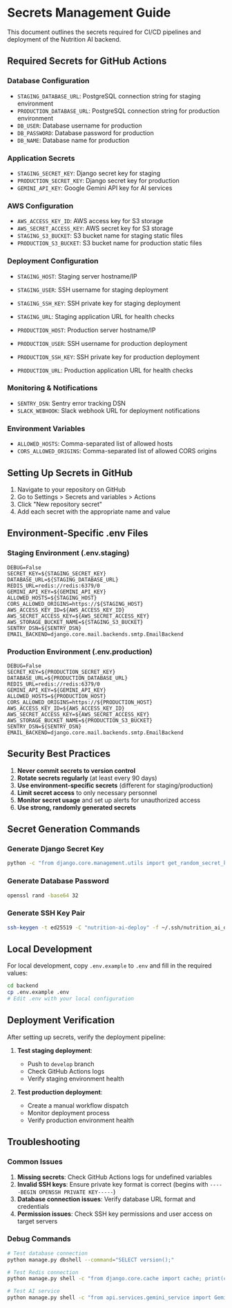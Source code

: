 # Secrets Management Guide

This document outlines the secrets required for CI/CD pipelines and deployment of the Nutrition AI backend.

## Required Secrets for GitHub Actions

### Database Configuration
- `STAGING_DATABASE_URL`: PostgreSQL connection string for staging environment
- `PRODUCTION_DATABASE_URL`: PostgreSQL connection string for production environment
- `DB_USER`: Database username for production
- `DB_PASSWORD`: Database password for production
- `DB_NAME`: Database name for production

### Application Secrets
- `STAGING_SECRET_KEY`: Django secret key for staging
- `PRODUCTION_SECRET_KEY`: Django secret key for production
- `GEMINI_API_KEY`: Google Gemini API key for AI services

### AWS Configuration
- `AWS_ACCESS_KEY_ID`: AWS access key for S3 storage
- `AWS_SECRET_ACCESS_KEY`: AWS secret key for S3 storage
- `STAGING_S3_BUCKET`: S3 bucket name for staging static files
- `PRODUCTION_S3_BUCKET`: S3 bucket name for production static files

### Deployment Configuration
- `STAGING_HOST`: Staging server hostname/IP
- `STAGING_USER`: SSH username for staging deployment
- `STAGING_SSH_KEY`: SSH private key for staging deployment
- `STAGING_URL`: Staging application URL for health checks

- `PRODUCTION_HOST`: Production server hostname/IP
- `PRODUCTION_USER`: SSH username for production deployment
- `PRODUCTION_SSH_KEY`: SSH private key for production deployment
- `PRODUCTION_URL`: Production application URL for health checks

### Monitoring & Notifications
- `SENTRY_DSN`: Sentry error tracking DSN
- `SLACK_WEBHOOK`: Slack webhook URL for deployment notifications

### Environment Variables
- `ALLOWED_HOSTS`: Comma-separated list of allowed hosts
- `CORS_ALLOWED_ORIGINS`: Comma-separated list of allowed CORS origins

## Setting Up Secrets in GitHub

1. Navigate to your repository on GitHub
2. Go to Settings > Secrets and variables > Actions
3. Click "New repository secret"
4. Add each secret with the appropriate name and value

## Environment-Specific .env Files

### Staging Environment (.env.staging)
```env
DEBUG=False
SECRET_KEY=${STAGING_SECRET_KEY}
DATABASE_URL=${STAGING_DATABASE_URL}
REDIS_URL=redis://redis:6379/0
GEMINI_API_KEY=${GEMINI_API_KEY}
ALLOWED_HOSTS=${STAGING_HOST}
CORS_ALLOWED_ORIGINS=https://${STAGING_HOST}
AWS_ACCESS_KEY_ID=${AWS_ACCESS_KEY_ID}
AWS_SECRET_ACCESS_KEY=${AWS_SECRET_ACCESS_KEY}
AWS_STORAGE_BUCKET_NAME=${STAGING_S3_BUCKET}
SENTRY_DSN=${SENTRY_DSN}
EMAIL_BACKEND=django.core.mail.backends.smtp.EmailBackend
```

### Production Environment (.env.production)
```env
DEBUG=False
SECRET_KEY=${PRODUCTION_SECRET_KEY}
DATABASE_URL=${PRODUCTION_DATABASE_URL}
REDIS_URL=redis://redis:6379/0
GEMINI_API_KEY=${GEMINI_API_KEY}
ALLOWED_HOSTS=${PRODUCTION_HOST}
CORS_ALLOWED_ORIGINS=https://${PRODUCTION_HOST}
AWS_ACCESS_KEY_ID=${AWS_ACCESS_KEY_ID}
AWS_SECRET_ACCESS_KEY=${AWS_SECRET_ACCESS_KEY}
AWS_STORAGE_BUCKET_NAME=${PRODUCTION_S3_BUCKET}
SENTRY_DSN=${SENTRY_DSN}
EMAIL_BACKEND=django.core.mail.backends.smtp.EmailBackend
```

## Security Best Practices

1. **Never commit secrets to version control**
2. **Rotate secrets regularly** (at least every 90 days)
3. **Use environment-specific secrets** (different for staging/production)
4. **Limit secret access** to only necessary personnel
5. **Monitor secret usage** and set up alerts for unauthorized access
6. **Use strong, randomly generated secrets**

## Secret Generation Commands

### Generate Django Secret Key
```bash
python -c "from django.core.management.utils import get_random_secret_key; print(get_random_secret_key())"
```

### Generate Database Password
```bash
openssl rand -base64 32
```

### Generate SSH Key Pair
```bash
ssh-keygen -t ed25519 -C "nutrition-ai-deploy" -f ~/.ssh/nutrition_ai_deploy
```

## Local Development

For local development, copy `.env.example` to `.env` and fill in the required values:

```bash
cd backend
cp .env.example .env
# Edit .env with your local configuration
```

## Deployment Verification

After setting up secrets, verify the deployment pipeline:

1. **Test staging deployment**:
   - Push to `develop` branch
   - Check GitHub Actions logs
   - Verify staging environment health

2. **Test production deployment**:
   - Create a manual workflow dispatch
   - Monitor deployment process
   - Verify production environment health

## Troubleshooting

### Common Issues

1. **Missing secrets**: Check GitHub Actions logs for undefined variables
2. **Invalid SSH keys**: Ensure private key format is correct (begins with `-----BEGIN OPENSSH PRIVATE KEY-----`)
3. **Database connection issues**: Verify database URL format and credentials
4. **Permission issues**: Check SSH key permissions and user access on target servers

### Debug Commands

```bash
# Test database connection
python manage.py dbshell --command="SELECT version();"

# Test Redis connection
python manage.py shell -c "from django.core.cache import cache; print(cache.get('test', 'Redis working'))"

# Test AI service
python manage.py shell -c "from api.services.gemini_service import GeminiService; print(GeminiService().health_check())"
```